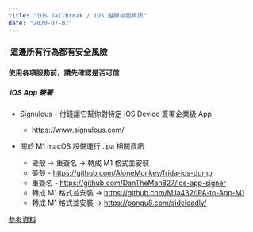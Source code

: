 ```yaml
---
title: "iOS Jailbreak / iOS 越獄相關資訊"
date: "2020-07-07"
---
```


###  這邊所有行為都有安全風險

#### 使用各項服務前，請先確認是否可信

#####  iOS App 簽署

* Signulous - 付錢讓它幫你對特定 iOS Device 簽署企業級 App
    * https://www.signulous.com/


* 關於 M1 macOS 設備運行 .ipa 相關資訊
    * 砸殼 -> 重簽名 -> 轉成 M1 格式並安裝  
    * 砸殼 - https://github.com/AloneMonkey/frida-ios-dump  
    * 重簽名 - https://github.com/DanTheMan827/ios-app-signer  
    * 轉成 M1 格式並安裝 -> https://github.com/Mila432/IPA-to-App-M1  
    * 轉成 M1 格式並安裝 -> https://pangu8.com/sideloadly/

[參考資料](http://webcache.googleusercontent.com/search?q=cache:pVYEC4j6P3QJ:www.bilibili.com/read/cv11269731+&cd=1&hl=zh-TW&ct=clnk&gl=tw)